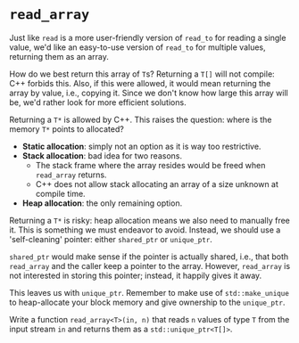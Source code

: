 # `read_array`

Just like `read` is a more user-friendly version of `read_to` for reading a single value,
we'd like an easy-to-use version of `read_to` for multiple values, returning
them as an array.

How do we best return this array of `T`s?
Returning a `T[]` will not compile: C++ forbids this. Also, if this were allowed,
it would mean returning the array by value, i.e., copying it. Since
we don't know how large this array will be, we'd rather look for
more efficient solutions.

Returning a `T*` is allowed by C++. This raises the question: where is the memory `T*`
points to allocated?

* **Static allocation**: simply not an option as it is way too restrictive.
* **Stack allocation**: bad idea for two reasons.
  * The stack frame where the array resides would be freed when `read_array` returns.
  * C++ does not allow stack allocating an array of a size unknown at compile time.
* **Heap allocation**: the only remaining option.

Returning a `T*` is risky: heap allocation means we also need to manually free it.
This is something we must endeavor to avoid. Instead, we should
use a 'self-cleaning' pointer: either `shared_ptr` or `unique_ptr`.

`shared_ptr` would make sense if the pointer is actually shared, i.e.,
that both `read_array` and the caller keep a pointer to the array.
However, `read_array` is not interested in storing this pointer;
instead, it happily gives it away.

This leaves us with `unique_ptr`. Remember to make use of `std::make_unique`
to heap-allocate your block memory and give ownership to the `unique_ptr`.

Write a function `read_array<T>(in, n)` that reads `n` values of type `T` from the input stream `in` and returns them as a `std::unique_ptr<T[]>`.
